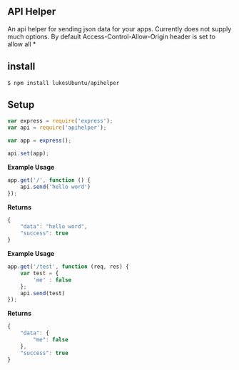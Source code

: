 ## API Helper
An api helper for sending json data for your apps. Currently does not supply much options.
By default Access-Control-Allow-Origin header is set to allow all *


## install
```shell
$ npm install lukesUbuntu/apihelper
```
## Setup
```javascript
var express = require('express');
var api = require('apihelper');

var app = express();

api.set(app);
```

**Example Usage**
```javascript
app.get('/', function () {
    api.send('hello word')
});
```
**Returns**
```javascript
{
    "data": "hello word",
    "success": true
}
```
**Example Usage**
```javascript
app.get('/test', function (req, res) {
    var test = {
        'me' : false
    };
    api.send(test)
});
```
**Returns**
```javascript
{
    "data": {
        "me": false
    },
    "success": true
}
```
